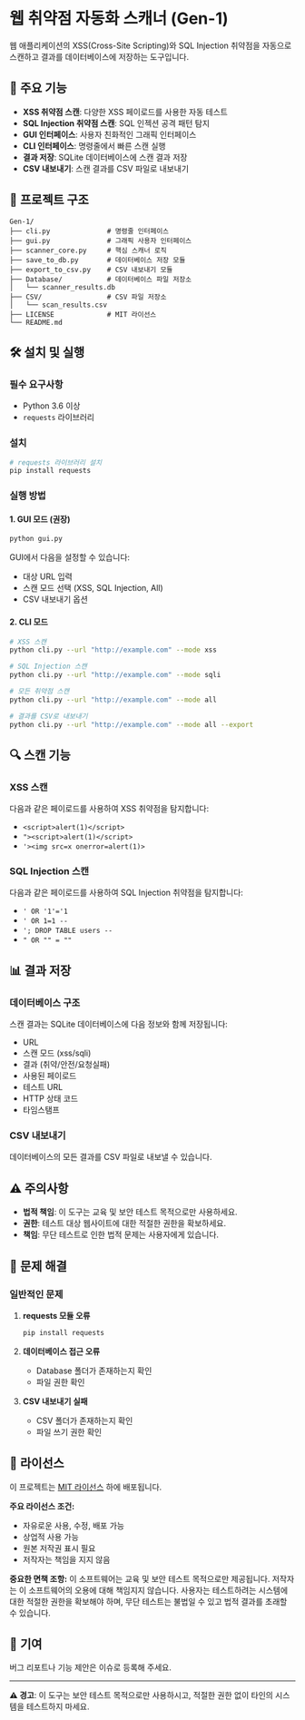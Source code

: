 # 웹 취약점 자동화 스캐너 (Gen-1)

웹 애플리케이션의 XSS(Cross-Site Scripting)와 SQL Injection 취약점을 자동으로 스캔하고 결과를 데이터베이스에 저장하는 도구입니다.

## 🚀 주요 기능

- **XSS 취약점 스캔**: 다양한 XSS 페이로드를 사용한 자동 테스트
- **SQL Injection 취약점 스캔**: SQL 인젝션 공격 패턴 탐지
- **GUI 인터페이스**: 사용자 친화적인 그래픽 인터페이스
- **CLI 인터페이스**: 명령줄에서 빠른 스캔 실행
- **결과 저장**: SQLite 데이터베이스에 스캔 결과 저장
- **CSV 내보내기**: 스캔 결과를 CSV 파일로 내보내기

## 📁 프로젝트 구조

```
Gen-1/
├── cli.py              # 명령줄 인터페이스
├── gui.py              # 그래픽 사용자 인터페이스
├── scanner_core.py     # 핵심 스캐너 로직
├── save_to_db.py       # 데이터베이스 저장 모듈
├── export_to_csv.py    # CSV 내보내기 모듈
├── Database/           # 데이터베이스 파일 저장소
│   └── scanner_results.db
├── CSV/                # CSV 파일 저장소
│   └── scan_results.csv
├── LICENSE             # MIT 라이선스
└── README.md
```

## 🛠️ 설치 및 실행

### 필수 요구사항

- Python 3.6 이상
- `requests` 라이브러리

### 설치

```bash
# requests 라이브러리 설치
pip install requests
```

### 실행 방법

#### 1. GUI 모드 (권장)

```bash
python gui.py
```

GUI에서 다음을 설정할 수 있습니다:
- 대상 URL 입력
- 스캔 모드 선택 (XSS, SQL Injection, All)
- CSV 내보내기 옵션

#### 2. CLI 모드

```bash
# XSS 스캔
python cli.py --url "http://example.com" --mode xss

# SQL Injection 스캔
python cli.py --url "http://example.com" --mode sqli

# 모든 취약점 스캔
python cli.py --url "http://example.com" --mode all

# 결과를 CSV로 내보내기
python cli.py --url "http://example.com" --mode all --export
```

## 🔍 스캔 기능

### XSS 스캔
다음과 같은 페이로드를 사용하여 XSS 취약점을 탐지합니다:
- `<script>alert(1)</script>`
- `"><script>alert(1)</script>`
- `'><img src=x onerror=alert(1)>`

### SQL Injection 스캔
다음과 같은 페이로드를 사용하여 SQL Injection 취약점을 탐지합니다:
- `' OR '1'='1`
- `' OR 1=1 -- `
- `'; DROP TABLE users -- `
- `" OR "" = ""`

## 📊 결과 저장

### 데이터베이스 구조
스캔 결과는 SQLite 데이터베이스에 다음 정보와 함께 저장됩니다:
- URL
- 스캔 모드 (xss/sqli)
- 결과 (취약/안전/요청실패)
- 사용된 페이로드
- 테스트 URL
- HTTP 상태 코드
- 타임스탬프

### CSV 내보내기
데이터베이스의 모든 결과를 CSV 파일로 내보낼 수 있습니다.

## ⚠️ 주의사항

- **법적 책임**: 이 도구는 교육 및 보안 테스트 목적으로만 사용하세요.
- **권한**: 테스트 대상 웹사이트에 대한 적절한 권한을 확보하세요.
- **책임**: 무단 테스트로 인한 법적 문제는 사용자에게 있습니다.

## 🐛 문제 해결

### 일반적인 문제

1. **requests 모듈 오류**
   ```bash
   pip install requests
   ```

2. **데이터베이스 접근 오류**
   - Database 폴더가 존재하는지 확인
   - 파일 권한 확인

3. **CSV 내보내기 실패**
   - CSV 폴더가 존재하는지 확인
   - 파일 쓰기 권한 확인

## 📝 라이선스

이 프로젝트는 [MIT 라이선스](LICENSE) 하에 배포됩니다.

**주요 라이선스 조건:**
- 자유로운 사용, 수정, 배포 가능
- 상업적 사용 가능
- 원본 저작권 표시 필요
- 저작자는 책임을 지지 않음

**중요한 면책 조항:**
이 소프트웨어는 교육 및 보안 테스트 목적으로만 제공됩니다. 저작자는 이 소프트웨어의 오용에 대해 책임지지 않습니다. 사용자는 테스트하려는 시스템에 대한 적절한 권한을 확보해야 하며, 무단 테스트는 불법일 수 있고 법적 결과를 초래할 수 있습니다.

## 🤝 기여

버그 리포트나 기능 제안은 이슈로 등록해 주세요.

---

**⚠️ 경고**: 이 도구는 보안 테스트 목적으로만 사용하시고, 적절한 권한 없이 타인의 시스템을 테스트하지 마세요. 
